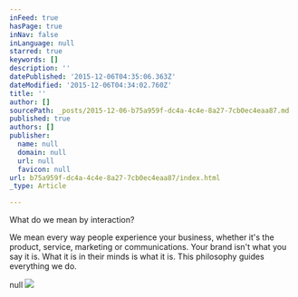 ```yaml
---
inFeed: true
hasPage: true
inNav: false
inLanguage: null
starred: true
keywords: []
description: ''
datePublished: '2015-12-06T04:35:06.363Z'
dateModified: '2015-12-06T04:34:02.760Z'
title: ''
author: []
sourcePath: _posts/2015-12-06-b75a959f-dc4a-4c4e-8a27-7cb0ec4eaa87.md
published: true
authors: []
publisher:
  name: null
  domain: null
  url: null
  favicon: null
url: b75a959f-dc4a-4c4e-8a27-7cb0ec4eaa87/index.html
_type: Article

---
```

What do we mean by interaction?

We mean every way people experience your business, whether it's the product, service, marketing or communications. Your brand isn't what you say it is. What it is in their minds is what it is.
This philosophy guides everything we do. 

null
![](https://the-grid-user-content.s3-us-west-2.amazonaws.com/ed9dca52-9a58-4bdb-abcd-f96442fc5f91.jpg)
